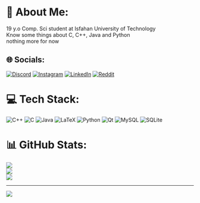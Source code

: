 # 💫 About Me:
19 y.o Comp. Sci student at Isfahan University of Technology<br>Know some things about C, C++, Java and Python<br>nothing more for now<br>


## 🌐 Socials:
[![Discord](https://img.shields.io/badge/Discord-%237289DA.svg?logo=discord&logoColor=white)](https://discord.gg/discord.gg/ccX3zkvn) [![Instagram](https://img.shields.io/badge/Instagram-%23E4405F.svg?logo=Instagram&logoColor=white)](https://instagram.com/imnecro23) [![LinkedIn](https://img.shields.io/badge/LinkedIn-%230077B5.svg?logo=linkedin&logoColor=white)](https://linkedin.com/in/amirhosein-ghiasi) [![Reddit](https://img.shields.io/badge/Reddit-%23FF4500.svg?logo=Reddit&logoColor=white)](https://reddit.com/user/ImNecro83) 

# 💻 Tech Stack:
![C++](https://img.shields.io/badge/c++-%2300599C.svg?style=for-the-badge&logo=c%2B%2B&logoColor=white) ![C](https://img.shields.io/badge/c-%2300599C.svg?style=for-the-badge&logo=c&logoColor=white) ![Java](https://img.shields.io/badge/java-%23ED8B00.svg?style=for-the-badge&logo=openjdk&logoColor=white) ![LaTeX](https://img.shields.io/badge/latex-%23008080.svg?style=for-the-badge&logo=latex&logoColor=white) ![Python](https://img.shields.io/badge/python-3670A0?style=for-the-badge&logo=python&logoColor=ffdd54) ![Qt](https://img.shields.io/badge/Qt-%23217346.svg?style=for-the-badge&logo=Qt&logoColor=white) ![MySQL](https://img.shields.io/badge/mysql-4479A1.svg?style=for-the-badge&logo=mysql&logoColor=white) ![SQLite](https://img.shields.io/badge/sqlite-%2307405e.svg?style=for-the-badge&logo=sqlite&logoColor=white)

# 📊 GitHub Stats:
![](https://github-readme-stats.vercel.app/api?username=Nec-ro&theme=dark&hide_border=false&include_all_commits=false&count_private=false)<br/>
![](https://nirzak-streak-stats.vercel.app/?user=Nec-ro&theme=dark&hide_border=false)<br/>
![](https://github-readme-stats.vercel.app/api/top-langs/?username=Nec-ro&theme=dark&hide_border=false&include_all_commits=false&count_private=false&layout=compact)

---
[![](https://visitcount.itsvg.in/api?id=Nec-ro&icon=0&color=0)](https://visitcount.itsvg.in)

<!-- Proudly created with GPRM ( https://gprm.itsvg.in ) -->

